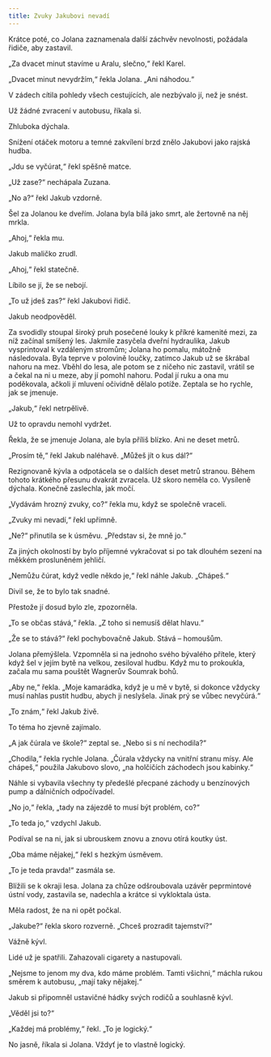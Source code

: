 ```yaml
---
title: Zvuky Jakubovi nevadí
---
```


Krátce poté, co Jolana zaznamenala další záchvěv nevolnosti, požádala řidiče, aby zastavil.

  

„Za dvacet minut stavíme u Aralu, slečno,“ řekl Karel.

„Dvacet minut nevydržím,“ řekla Jolana. „Ani náhodou.“

V zádech cítila pohledy všech cestujících, ale nezbývalo jí, než je snést.

Už žádné zvracení v autobusu, říkala si.

Zhluboka dýchala.

Snížení otáček motoru a temné zakvílení brzd znělo Jakubovi jako rajská hudba.

„Jdu se vyčúrat,“ řekl spěšně matce.

„Už zase?“ nechápala Zuzana.

„No a?“ řekl Jakub vzdorně.

Šel za Jolanou ke dveřím. Jolana byla bílá jako smrt, ale žertovně na něj mrkla.

„Ahoj,“ řekla mu.

Jakub maličko zrudl.

„Ahoj,“ řekl statečně.

Líbilo se jí, že se nebojí.

„To už jdeš zas?“ řekl Jakubovi řidič.

Jakub neodpověděl.

Za svodidly stoupal široký pruh posečené louky k příkré kamenité mezi, za níž začínal smíšený les. Jakmile zasyčela dveřní hydraulika, Jakub vysprintoval k vzdáleným stromům; Jolana ho pomalu, mátožně následovala. Byla teprve v polovině loučky, zatímco Jakub už se škrábal nahoru na mez. Vběhl do lesa, ale potom se z ničeho nic zastavil, vrátil se a čekal na ni u meze, aby jí pomohl nahoru. Podal jí ruku a ona mu poděkovala, ačkoli jí mluvení očividně dělalo potíže. Zeptala se ho rychle, jak se jmenuje.

„Jakub,“ řekl netrpělivě.

Už to opravdu nemohl vydržet.

Řekla, že se jmenuje Jolana, ale byla příliš blízko. Ani ne deset metrů.

„Prosím tě,“ řekl Jakub naléhavě. „Můžeš jít o kus dál?“

Rezignovaně kývla a odpotácela se o dalších deset metrů stranou. Během tohoto krátkého přesunu dvakrát zvracela. Už skoro neměla co. Vysíleně dýchala. Konečně zaslechla, jak močí.

„Vydávám hrozný zvuky, co?“ řekla mu, když se společně vraceli.

„Zvuky mi nevadí,“ řekl upřímně.

„Ne?“ přinutila se k úsměvu. „Představ si, že mně jo.“

Za jiných okolností by bylo příjemné vykračovat si po tak dlouhém sezení na měkkém prosluněném jehličí.

„Nemůžu čúrat, když vedle někdo je,“ řekl náhle Jakub. „Chápeš.“

Divil se, že to bylo tak snadné.

Přestože jí dosud bylo zle, zpozorněla.

„To se občas stává,“ řekla. „Z toho si nemusíš dělat hlavu.“

„Že se to stává?“ řekl pochybovačně Jakub. Stává – homoušům.

Jolana přemýšlela. Vzpomněla si na jednoho svého bývalého přítele, který když šel v jejím bytě na velkou, zesiloval hudbu. Když mu to prokoukla, začala mu sama pouštět Wagnerův Soumrak bohů.

„Aby ne,“ řekla. „Moje kamarádka, když je u mě v bytě, si dokonce vždycky musí nahlas pustit hudbu, abych ji neslyšela. Jinak prý se vůbec nevyčúrá.“

„To znám,“ řekl Jakub živě.

To téma ho zjevně zajímalo.

„A jak čúrala ve škole?“ zeptal se. „Nebo si s ní nechodila?“

„Chodila,“ řekla rychle Jolana. „Čúrala vždycky na vnitřní stranu mísy. Ale chápeš,“ použila Jakubovo slovo, „na holčičích záchodech jsou kabinky.“

Náhle si vybavila všechny ty předešlé přecpané záchody u benzínových pump a dálničních odpočívadel.

„No jo,“ řekla, „tady na zájezdě to musí být problém, co?“

„To teda jo,“ vzdychl Jakub.

Podíval se na ni, jak si ubrouskem znovu a znovu otírá koutky úst.

„Oba máme nějakej,“ řekl s hezkým úsměvem.

„To je teda pravda!“ zasmála se.

Blížili se k okraji lesa. Jolana za chůze odšroubovala uzávěr peprmintové ústní vody, zastavila se, nadechla a krátce si vykloktala ústa.

Měla radost, že na ni opět počkal.

„Jakube?“ řekla skoro rozverně. „Chceš prozradit tajemství?“

Vážně kývl.

Lidé už je spatřili. Zahazovali cigarety a nastupovali.

„Nejsme to jenom my dva, kdo máme problém. Tamti všichni,“ máchla rukou směrem k autobusu, „mají taky nějakej.“

Jakub si připomněl ustavičné hádky svých rodičů a souhlasně kývl.

„Věděl jsi to?“

„Každej má problémy,“ řekl. „To je logický.“

No jasně, říkala si Jolana. Vždyť je to vlastně logický.
